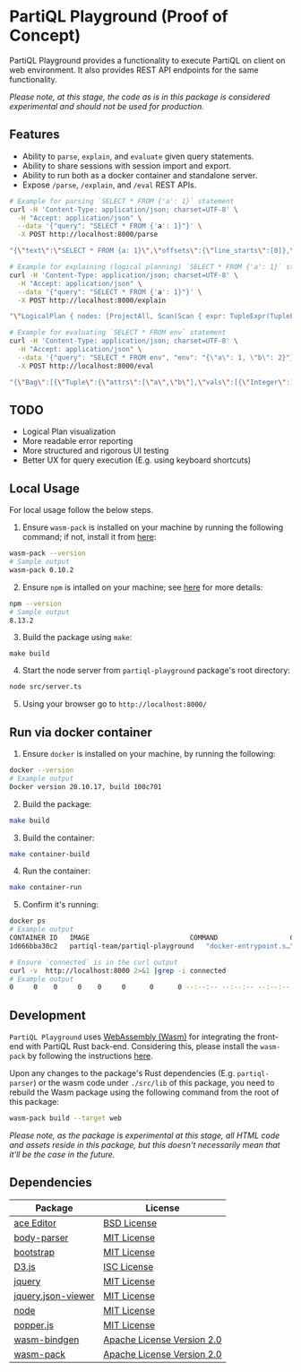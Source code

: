 # PartiQL Playground (Proof of Concept)

PartiQL Playground provides a functionality to execute PartiQL on client on web environment. It also provides
REST API endpoints for the same functionality.

_Please note, at this stage, the code as is in this package is considered experimental and should not be used for production._

## Features
- Ability to `parse`, `explain`, and `evaluate` given query statements.
- Ability to share sessions with session import and export.
- Ability to run both as a docker container and standalone server.
- Expose `/parse`, `/explain`, and `/eval` REST APIs.
```bash
# Example for parsing `SELECT * FROM {'a': 1}` statement
curl -H 'Content-Type: application/json; charset=UTF-8' \
  -H "Accept: application/json" \
  --data '{"query": "SELECT * FROM {'a': 1}"}' \
  -X POST http://localhost:8000/parse

"{\"text\":\"SELECT * FROM {a: 1}\",\"offsets\":{\"line_starts\":[0]},\"ast\":{\"Query\":{\"id\":9,\"node\":{\"set\":{\"id\":8,\"node\":{\"Select\":{\"id\":7,\"node\":{\"project\":{\"id\":1,\"node\":{\"kind\":\"ProjectStar\",\"setq\":\"All\"}},\"from\":{\"id\":6,\"node\":{\"source\":{\"FromLet\":{\"id\":5,\"node\":{\"expr\":{\"Struct\":{\"id\":4,\"node\":{\"fields\":[{\"first\":{\"VarRef\":{\"id\":2,\"node\":{\"name\":{\"value\":\"a\",\"case\":\"CaseInsensitive\"},\"qualifier\":\"Unqualified\"}}},\"second\":{\"Lit\":{\"id\":3,\"node\":{\"Int64Lit\":1}}}}]}}},\"kind\":\"Scan\",\"as_alias\":null,\"at_alias\":null,\"by_alias\":null}}}}},\"from_let\":null,\"where_clause\":null,\"group_by\":null,\"having\":null}}}},\"order_by\":null,\"limit\":null,\"offset\":null}}},\"locations\":{\"1\":{\"start\":0,\"end\":8},\"2\":{\"start\":15,\"end\":16},\"3\":{\"start\":18,\"end\":19},\"4\":{\"start\":14,\"end\":20},\"5\":{\"start\":14,\"end\":20},\"6\":{\"start\":9,\"end\":20},\"7\":{\"start\":0,\"end\":20},\"8\":{\"start\":0,\"end\":20},\"9\":{\"start\":0,\"end\":20}}}"%

# Example for explaining (logical planning) `SELECT * FROM {'a': 1}` statement
curl -H 'Content-Type: application/json; charset=UTF-8' \
  -H "Accept: application/json" \
  --data '{"query": "SELECT * FROM {'a': 1}"}' \
  -X POST http://localhost:8000/explain

"\"LogicalPlan { nodes: [ProjectAll, Scan(Scan { expr: TupleExpr(TupleExpr { attrs: [VarRef(CaseInsensitive(\\\"a\\\"))], values: [Lit(1)] }), as_key: \\\"_1\\\", at_key: None }), Sink], edges: [(OpId(2), OpId(1), 0), (OpId(1), OpId(3), 0)] }\""%

# Example for evaluating `SELECT * FROM env` statement
curl -H 'Content-Type: application/json; charset=UTF-8' \
  -H "Accept: application/json" \
  --data '{"query": "SELECT * FROM env", "env": "{\"a\": 1, \"b\": 2}"}' \
  -X POST http://localhost:8000/eval

"{\"Bag\":[{\"Tuple\":{\"attrs\":[\"a\",\"b\"],\"vals\":[{\"Integer\":1},{\"Integer\":2}]}}]}"%
```

## TODO
- Logical Plan visualization
- More readable error reporting
- More structured and rigorous UI testing
- Better UX for query execution (E.g. using keyboard shortcuts)

## Local Usage
For local usage follow the below steps.

1. Ensure `wasm-pack` is installed on your machine by running the following command; if not, install it from [here](https://rustwasm.github.io/wasm-pack/installer/):
```bash
wasm-pack --version
# Sample output
wasm-pack 0.10.2
```
2. Ensure `npm` is intalled on your machine; see [here](https://docs.npmjs.com/downloading-and-installing-node-js-and-npm) for more details:
```bash
npm --version
# Sample output
8.13.2
```
3. Build the package using `make`:
```
make build
```
4. Start the node server from `partiql-playground` package's root directory:
```bash
node src/server.ts
```
5. Using your browser go to `http://localhost:8000/`

## Run via docker container

1. Ensure `docker` is installed on your machine, by running the following:
```bash
docker --version
# Example output
Docker version 20.10.17, build 100c701
```
2. Build the package:
```bash
make build
```
3. Build the container:
```bash
make container-build
```
4. Run the container:
```bash
make container-run
```
5. Confirm it's running:
```bash
docker ps
# Example output
CONTAINER ID   IMAGE                         COMMAND                  CREATED          STATUS          PORTS                              NAMES
1d666bba30c2   partiql-team/partiql-playground   "docker-entrypoint.s…"   4 minutes ago    Up 4 minutes    0.0.0.0:8000->8000/tcp, 8080/tcp   infallible_goldberg

# Ensure `connected` is in the curl output 
curl -v  http://localhost:8000 2>&1 |grep -i connected
# Example output
0     0    0     0    0     0      0      0 --:--:-- --:--:-- --:--:--     0* Connected to localhost (127.0.0.1) port 8000 (#0)
```

## Development
`PartiQL Playground` uses [WebAssembly (Wasm)](https://webassembly.org/) for integrating the front-end with PartiQL Rust back-end.
Considering this, please install the `wasm-pack` by following the instructions [here](https://github.com/rustwasm/wasm-pack#-prerequisities).

Upon any changes to the package's Rust dependencies (E.g. `partiql-parser`) or the wasm code under `./src/lib` of this package, you need to rebuild the Wasm package using the following command from the root of this package:
```bash
wasm-pack build --target web
```

_Please note, as the package is experimental at this stage, all HTML code and assets reside in this package, but this doesn't necessarily mean that it'll be the case in the future._

## Dependencies
| Package                                                                | License                                                                                         |
|------------------------------------------------------------------------|-------------------------------------------------------------------------------------------------|
| [ace Editor](https://ace.c9.io/)                                       | [BSD License](https://github.com/ajaxorg/ace/blob/master/LICENSE)                               |
| [body-parser](https://github.com/expressjs/body-parser)                | [MIT License](https://github.com/expressjs/body-parser/blob/master/LICENSE)                     |
| [bootstrap](https://getbootstrap.com/)                                 | [MIT License](https://github.com/twbs/bootstrap/blob/main/LICENSE)                              |
| [D3.js](https://d3js.org/)                                             | [ISC License](https://github.com/d3/d3/blob/main/LICENSE)                                       |
| [jquery](https://jquery.com)                                           | [MIT License](https://github.com/jquery/jquery/blob/main/LICENSE.txt)                           |
| [jquery.json-viewer](https://www.npmjs.com/package/jquery.json-viewer) | [MIT License](https://github.com/abodelot/jquery.json-viewer/blob/master/LICENSE)               |
| [node](https://nodejs.org/en/)                                         | [MIT License](https://github.com/nodejs/node/blob/main/LICENSE)                                 |
| [popper.js](https://github.com/floating-ui/floating-ui)                | [MIT License](https://github.com/floating-ui/floating-ui/blob/master/LICENSE)                   | 
| [wasm-bindgen](https://github.com/rustwasm/wasm-bindgen)               | [Apache License Version 2.0](https://github.com/rustwasm/wasm-bindgen/blob/main/LICENSE-APACHE) | 
| [wasm-pack](https://github.com/rustwasm/wasm-pack)                     | [Apache License Version 2.0](https://github.com/rustwasm/wasm-pack/blob/master/LICENSE-APACHE)  |